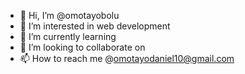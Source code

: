 - 👋 Hi, I’m @omotayobolu
- 👀 I’m interested in web development
- 🌱 I’m currently learning 
- 💞️ I’m looking to collaborate on  
- 📫 How to reach me @omotayodaniel10@gmail.com 

<!---
omotayobolu/omotayobolu is a ✨ special ✨ repository because its `README.md` (this file) appears on your GitHub profile.
You can click the Preview link to take a look at your changes.
--->
